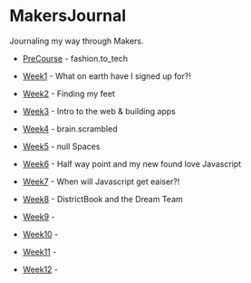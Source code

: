 # MakersJournal

Journaling my way through Makers.

- [PreCourse]() - fashion.to_tech

- [Week1](https://github.com/beca-g/MakersJournal/blob/master/WK1.md) - What on earth have I signed up for?! 

- [Week2](https://github.com/beca-g/MakersJournal/blob/master/WK2.md) - Finding my feet

- [Week3](https://github.com/beca-g/MakersJournal/blob/master/WK3.md) - Intro to the web & building apps

- [Week4](https://github.com/beca-g/MakersJournal/blob/master/WK4.md) - brain.scrambled

- [Week5](https://github.com/beca-g/MakersJournal/blob/master/WK5.md) - null Spaces

- [Week6](https://github.com/beca-g/MakersJournal/blob/master/WK6.md) - Half way point and my new found love Javascript

- [Week7](https://github.com/beca-g/MakersJournal/blob/master/WK7.md) - When will Javascript get eaiser?!

- [Week8](https://github.com/beca-g/MakersJournal/blob/master/WK8.md) - DistrictBook and the Dream Team

- [Week9]() -

- [Week10]() -

- [Week11]() -

- [Week12]() - 
